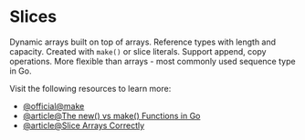 # Slices

Dynamic arrays built on top of arrays. Reference types with length and capacity. Created with `make()` or slice literals. Support append, copy operations. More flexible than arrays - most commonly used sequence type in Go.

Visit the following resources to learn more:

- [@official@make](https://go.dev/tour/moretypes/13)
- [@article@The new() vs make() Functions in Go](https://nitish08.medium.com/loops-in-golang-d44fb39b08e)
- [@article@Slice Arrays Correctly](https://labex.io/tutorials/go-how-to-slice-arrays-correctly-418936)